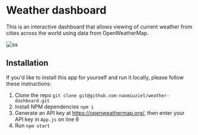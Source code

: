# Weather dashboard
This is an interactive dashboard that allows viewing of current weather from cities across the world using data from OpenWeatherMap.

![ss](https://user-images.githubusercontent.com/97198969/235375095-2bca6e3f-a49a-4914-95ac-846e78c8fb3a.png)

## Installation

If you'd like to install this app for yourself and run it locally, please follow these instructions:

1. Clone the repo `git clone git@github.com:naomiuziel/weather-dashboard.git`
2. Install NPM dependencies `npm i`
3. Generate an API key at https://openweathermap.org/, then enter your API key in `App.js` on line 6
4. Run `npm start`
